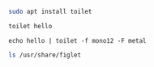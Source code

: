 ```bash
sudo apt install toilet
```
```bash
toilet hello
```
```
echo hello | toilet -f mono12 -F metal
```
```bash
ls /usr/share/figlet
```
